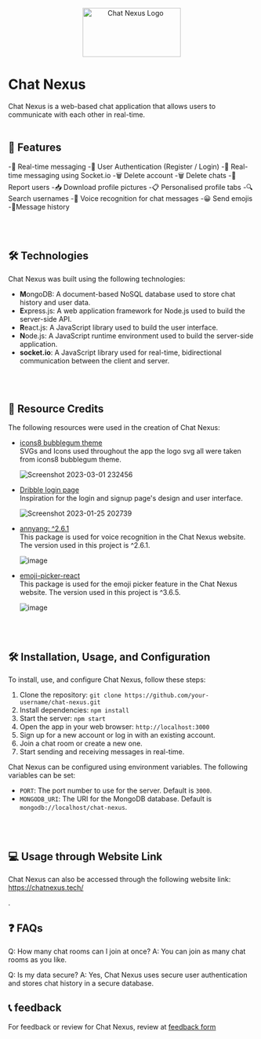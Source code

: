 <p align="center" >
<img src="https://user-images.githubusercontent.com/91087103/222215034-579495cb-83b6-40fc-82a5-be4cd6780a61.png" width="200" height="100" alt="Chat Nexus Logo">

</p>

# Chat Nexus

Chat Nexus is a web-based chat application that allows users to communicate with each other in real-time.
<br>
  <br>

## 🚀 Features

-💬 Real-time messaging 
-🔐 User Authentication (Register / Login)
-💬 Real-time messaging using Socket.io
-🗑️ Delete account
-🗑️ Delete chats
-🚩 Report users
-📥 Download profile pictures
-📋 Personalised profile tabs
-🔍 Search usernames
-🎤 Voice recognition for chat messages
-😀 Send emojis
-📜Message history

<br>
<br>

## 🛠️ Technologies

Chat Nexus was built using the following technologies:

- **M**ongoDB: A document-based NoSQL database used to store chat history and user data.
- **E**xpress.js: A web application framework for Node.js used to build the server-side API.
- **R**eact.js: A JavaScript library used to build the user interface.
- **N**ode.js: A JavaScript runtime environment used to build the server-side application.
- **socket.io**: A JavaScript library used for real-time, bidirectional communication between the client and server.

<br>
<br>


## 🔗 Resource Credits

The following resources were used in the creation of Chat Nexus:

- [icons8 bubblegum theme](https://icons8.com/illustrations/style--bubble-gum) <br>
  SVGs and Icons used throughout the app the logo svg all were taken from icons8 bubblegum theme.
  
  ![Screenshot 2023-03-01 232456](https://user-images.githubusercontent.com/91087103/222222424-ef28ebbe-57ab-41d4-bbdf-3a78d8015a4c.png)

- [Dribble login page](https://dribbble.com/shots/5035570-Login-page) <br>
  Inspiration for the login and signup page's design and user interface.
  
  ![Screenshot 2023-01-25 202739](https://user-images.githubusercontent.com/91087103/222221618-39397bba-040e-45a0-b474-56d6eadc322b.png)

- [annyang: ^2.6.1](https://www.npmjs.com/package/annyang) <br>
  This package is used for voice recognition in the Chat Nexus website. The version used in this project is ^2.6.1.
  
  ![image](https://user-images.githubusercontent.com/91087103/222226483-d31775ad-9fa5-474c-bc3c-1cdc5152b1a8.png)

- [emoji-picker-react](https://www.npmjs.com/package/emoji-picker-react) <br>
  This package is used for the emoji picker feature in the Chat Nexus website. The version used in this project is ^3.6.5.
  
  ![image](https://user-images.githubusercontent.com/91087103/222227277-5c26ab95-e172-4961-9dfb-9235ed07fb42.png)






<br>
<br>

## 🛠️ Installation, Usage, and Configuration

To install, use, and configure Chat Nexus, follow these steps:

1. Clone the repository: `git clone https://github.com/your-username/chat-nexus.git`
2. Install dependencies: `npm install`
3. Start the server: `npm start`
4. Open the app in your web browser: `http://localhost:3000`
5. Sign up for a new account or log in with an existing account.
6. Join a chat room or create a new one.
7. Start sending and receiving messages in real-time.

Chat Nexus can be configured using environment variables. The following variables can be set:

- `PORT`: The port number to use for the server. Default is `3000`.
- `MONGODB_URI`: The URI for the MongoDB database. Default is `mongodb://localhost/chat-nexus`.
<br>
<br>

## 💻 Usage through Website Link

Chat Nexus can also be accessed through the following website link: https://chatnexus.tech/

.



## ❓ FAQs

Q: How many chat rooms can I join at once?
A: You can join as many chat rooms as you like.

Q: Is my data secure?
A: Yes, Chat Nexus uses secure user authentication and stores chat history in a secure database.

## 📞 feedback

For feedback or review for Chat Nexus, review at [feedback form](https://form.typeform.com/to/yrFOxBqF)
